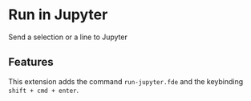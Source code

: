 # Run in Jupyter

Send a selection or a line to Jupyter

## Features

This extension adds the command `run-jupyter.fde` and the keybinding `shift + cmd + enter`.